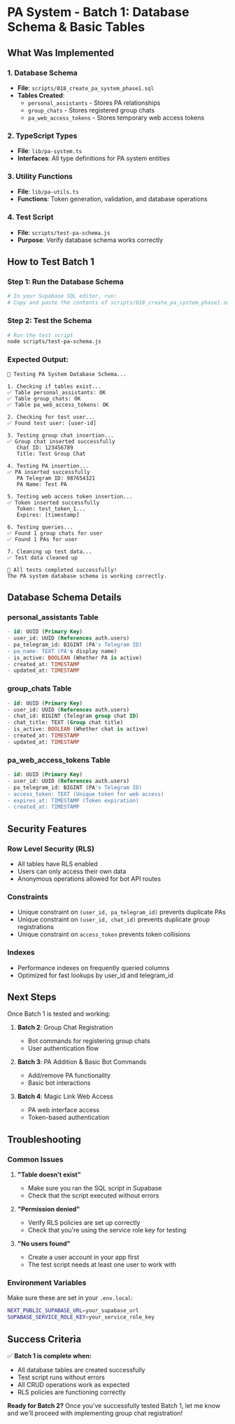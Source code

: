 # PA System - Batch 1: Database Schema & Basic Tables

## What Was Implemented

### 1. Database Schema
- **File**: `scripts/018_create_pa_system_phase1.sql`
- **Tables Created**:
  - `personal_assistants` - Stores PA relationships
  - `group_chats` - Stores registered group chats
  - `pa_web_access_tokens` - Stores temporary web access tokens

### 2. TypeScript Types
- **File**: `lib/pa-system.ts`
- **Interfaces**: All type definitions for PA system entities

### 3. Utility Functions
- **File**: `lib/pa-utils.ts`
- **Functions**: Token generation, validation, and database operations

### 4. Test Script
- **File**: `scripts/test-pa-schema.js`
- **Purpose**: Verify database schema works correctly

## How to Test Batch 1

### Step 1: Run the Database Schema
```bash
# In your Supabase SQL editor, run:
# Copy and paste the contents of scripts/018_create_pa_system_phase1.sql
```

### Step 2: Test the Schema
```bash
# Run the test script
node scripts/test-pa-schema.js
```

### Expected Output:
```
🧪 Testing PA System Database Schema...

1. Checking if tables exist...
✅ Table personal_assistants: OK
✅ Table group_chats: OK
✅ Table pa_web_access_tokens: OK

2. Checking for test user...
✅ Found test user: [user-id]

3. Testing group chat insertion...
✅ Group chat inserted successfully
   Chat ID: 123456789
   Title: Test Group Chat

4. Testing PA insertion...
✅ PA inserted successfully
   PA Telegram ID: 987654321
   PA Name: Test PA

5. Testing web access token insertion...
✅ Token inserted successfully
   Token: test_token_1...
   Expires: [timestamp]

6. Testing queries...
✅ Found 1 group chats for user
✅ Found 1 PAs for user

7. Cleaning up test data...
✅ Test data cleaned up

🎉 All tests completed successfully!
The PA system database schema is working correctly.
```

## Database Schema Details

### personal_assistants Table
```sql
- id: UUID (Primary Key)
- user_id: UUID (References auth.users)
- pa_telegram_id: BIGINT (PA's Telegram ID)
- pa_name: TEXT (PA's display name)
- is_active: BOOLEAN (Whether PA is active)
- created_at: TIMESTAMP
- updated_at: TIMESTAMP
```

### group_chats Table
```sql
- id: UUID (Primary Key)
- user_id: UUID (References auth.users)
- chat_id: BIGINT (Telegram group chat ID)
- chat_title: TEXT (Group chat title)
- is_active: BOOLEAN (Whether chat is active)
- created_at: TIMESTAMP
- updated_at: TIMESTAMP
```

### pa_web_access_tokens Table
```sql
- id: UUID (Primary Key)
- user_id: UUID (References auth.users)
- pa_telegram_id: BIGINT (PA's Telegram ID)
- access_token: TEXT (Unique token for web access)
- expires_at: TIMESTAMP (Token expiration)
- created_at: TIMESTAMP
```

## Security Features

### Row Level Security (RLS)
- All tables have RLS enabled
- Users can only access their own data
- Anonymous operations allowed for bot API routes

### Constraints
- Unique constraint on `(user_id, pa_telegram_id)` prevents duplicate PAs
- Unique constraint on `(user_id, chat_id)` prevents duplicate group registrations
- Unique constraint on `access_token` prevents token collisions

### Indexes
- Performance indexes on frequently queried columns
- Optimized for fast lookups by user_id and telegram_id

## Next Steps

Once Batch 1 is tested and working:

1. **Batch 2**: Group Chat Registration
   - Bot commands for registering group chats
   - User authentication flow

2. **Batch 3**: PA Addition & Basic Bot Commands
   - Add/remove PA functionality
   - Basic bot interactions

3. **Batch 4**: Magic Link Web Access
   - PA web interface access
   - Token-based authentication

## Troubleshooting

### Common Issues

1. **"Table doesn't exist"**
   - Make sure you ran the SQL script in Supabase
   - Check that the script executed without errors

2. **"Permission denied"**
   - Verify RLS policies are set up correctly
   - Check that you're using the service role key for testing

3. **"No users found"**
   - Create a user account in your app first
   - The test script needs at least one user to work with

### Environment Variables
Make sure these are set in your `.env.local`:
```bash
NEXT_PUBLIC_SUPABASE_URL=your_supabase_url
SUPABASE_SERVICE_ROLE_KEY=your_service_role_key
```

## Success Criteria

✅ **Batch 1 is complete when:**
- All database tables are created successfully
- Test script runs without errors
- All CRUD operations work as expected
- RLS policies are functioning correctly

**Ready for Batch 2?** Once you've successfully tested Batch 1, let me know and we'll proceed with implementing group chat registration! 